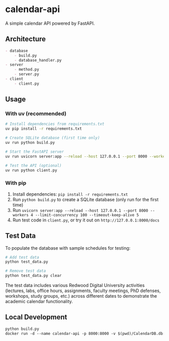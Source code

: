 # calendar-api

A simple calendar API powered by FastAPI.

## Architecture

```md
- database
	- build.py
	- database_handler.py
- server
	- method.py
	- server.py
- client
	- client.py
```

## Usage

### With uv (recommended)
```bash
# Install dependencies from requirements.txt
uv pip install -r requirements.txt

# Create SQLite database (first time only)
uv run python build.py

# Start the FastAPI server
uv run uvicorn server:app --reload --host 127.0.0.1 --port 8000 --workers 4 --limit-concurrency 100 --timeout-keep-alive 5

# Test the API (optional)
uv run python client.py
```

### With pip
1. Install dependencies: `pip install -r requirements.txt`
2. Run `python build.py` to create a SQLite database (only run for the first time)
3. Run `uvicorn server:app --reload --host 127.0.0.1 --port 8000 --workers 4 --limit-concurrency 100 --timeout-keep-alive 5`
4. Run test code in `client.py`, or try it out on `http://127.0.0.1:8000/docs`

## Test Data

To populate the database with sample schedules for testing:

```bash
# Add test data
python test_data.py

# Remove test data
python test_data.py clear
```

The test data includes various Redwood Digital University activities (lectures, labs, office hours, assignments, faculty meetings, PhD defenses, workshops, study groups, etc.) across different dates to demonstrate the academic calendar functionality.

## Local Development

```md
python build.py
docker run -d --name calendar-api -p 8000:8000 -v $(pwd)/CalendarDB.db:/app/CalendarDB.db calendar-api:v1
```